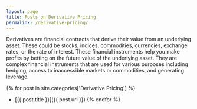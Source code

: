 ```yaml
---
layout: page
title: Posts on Derivative Pricing
permalink: /derivative-pricing/
---
```


Derivatives are financial contracts that derive their value from an underlying asset. These could be stocks, indices, commodities, currencies, exchange rates, or the rate of interest. These financial instruments help you make profits by betting on the future value of the underlying asset. They are complex financial instruments that are used for various purposes including hedging, access to inaccessible markets or commodities, and generating leverage.

{% for post in site.categories['Derivative Pricing'] %}
- [{{ post.title }}]({{ post.url }})
{% endfor %}
